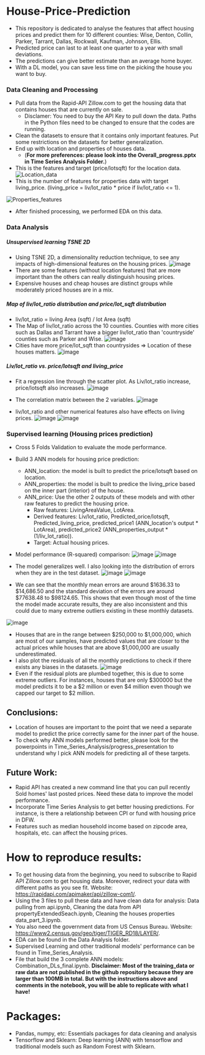 # House-Price-Prediction
- This repository is dedicated to analyse the features that affect housing prices and predict them for 10 different counties: Wise, Denton, Collin, Parker, Tarrant, Dallas, Rockwall, Kaufman, Johnson, Ellis.
- Predicted price can last to at least one quarter to a year with small deviations.
- The predictions can give better estimate than an average home buyer.
- With a DL model, you can save less time on the picking the house you want to buy.

### Data Cleaning and Processing
- Pull data from the Rapid-API Zillow.com to get the housing data that contains houses that are currently on sale.
  -   Disclamer: You need to buy the API Key to pull down the data. Paths in the Python files need to be changed to ensure that the codes are running.
- Clean the datasets to ensure that it contains only important features. Put some restrictions on the datasets for better generalization.
- End up with location and properties of houses data. 
  -   (**For more preferences: please look into the Overall_progress.pptx in Time Series Analysis Folder.**)
- This is the features and target (price/lotsqft) for the location data.
![Location_data](https://user-images.githubusercontent.com/89664955/234097468-0d8e703a-e48a-40f7-9037-32e4bdf83e2f.JPG)
- This is the number of features for properties data with target living_price. (living_price = liv/lot_ratio * price if liv/lot_ratio <= 1).

![Properties_features](https://user-images.githubusercontent.com/89664955/234098142-b5ba6454-f207-4fad-8f2d-a95b06ee110e.JPG)
- After finished processing, we performed EDA on this data.

### Data Analysis
##### Unsupervised learning TSNE 2D
- Using TSNE 2D, a dimensionality reduction technique, to see any impacts of high-dimensional features on the housing prices.
![image](https://user-images.githubusercontent.com/89664955/234099183-9489bc52-f521-4a10-8889-51506d70f36a.png)
- There are some features (without location features) that are more important than the others can really distinguish housing prices.
- Expensive houses and cheap houses are distinct groups while moderately priced houses are in a mix. 

##### Map of liv/lot_ratio distribution and price/lot_sqft distribution
- liv/lot_ratio = living Area (sqft) / lot Area (sqft)
- The Map of liv/lot_ratio across the 10 counties. Counties with more cities such as Dallas and Tarrant have a bigger liv/lot_ratio than 'countryside' counties such as Parker and Wise.
![image](https://user-images.githubusercontent.com/89664955/234101606-d0093ed6-e879-4195-89c2-045e9ac240c4.png)
- Cities have more price/lot_sqft than countrysides => Location of these houses matters.
![image](https://user-images.githubusercontent.com/89664955/234103593-6c1a14a3-d03f-43b9-9027-7f5fa1399189.png)


##### Liv/lot_ratio vs. price/lotsqft and living_price
- Fit a regression line through the scatter plot. As Liv/lot_ratio increase, price/lotsqft also increases.
![image](https://user-images.githubusercontent.com/89664955/234101844-b76ab96a-f128-43fc-a61e-4c35a7ab3fe1.png)

- The correlation matrix between the 2 variables.
![image](https://user-images.githubusercontent.com/89664955/234101879-3267d462-6745-4600-92e1-ef0d296b5fdc.png)

- liv/lot_ratio and other numerical features also have effects on living prices.
![image](https://user-images.githubusercontent.com/89664955/234104050-0f22c903-e489-4eae-ab28-fa834cf1c3f3.png)
![image](https://user-images.githubusercontent.com/89664955/234104064-50eeea34-9368-4aff-8fd8-39b36e9075d9.png)

### Supervised learning (Housing prices prediction)
- Cross 5 Folds Validation to evaluate the mode performance.
- Build 3 ANN models for housing price prediction:
  - ANN_location: the model is built to predict the price/lotsqft based on location.
  - ANN_properties: the model is built to predice the living_price based on the inner part (interior) of the house.
  - ANN_price: Use the other 2 outputs of these models and with other raw features to predict the housing price.
    - Raw features: LivingAreaValue, LotArea.
    - Derived features: Liv/lot_ratio, Predicted_orice/lotsqft, Predicted_living_price, predicted_price1 (ANN_location's output * LotArea), predicted_price2 (ANN_properties_output * (1/liv_lot_ratio)).
    - Target: Actual housing prices.
- Model performance (R-squared) comparison:
![image](https://user-images.githubusercontent.com/89664955/234106776-13590f04-0ded-4932-94e1-84f66904c703.png)
![image](https://user-images.githubusercontent.com/89664955/234106805-a7f3ae69-2d6c-4e63-b51b-34d7df10c430.png)
- The model generalizes well. I also looking into the distribution of errors when they are in the test dataset.
![image](https://user-images.githubusercontent.com/89664955/235806606-3ad629ad-c18f-4bf4-8c05-598ab304ad2d.png)
![image](https://user-images.githubusercontent.com/89664955/235806638-6b502de2-70c5-4603-ac72-e8dfd20ec3f3.png)

- We can see that the monthly mean errors are around $1636.33 to $14,686.50 and the standard deviation of the errors are around $77638.48 to $98124.65. This shows that even though most of the time the model made accurate results, they are also inconsistent and this could due to many extreme outliers existing in these monthly datasets.

![image](https://user-images.githubusercontent.com/89664955/234107385-985019bb-d6dc-443b-b968-ef2049d58dba.png)
- Houses that are in the range between $250,000 to $1,000,000, which are most of our samples, have predicted values that are closer to the actual prices while houses that are above $1,000,000 are usually underestimated. 
- I also plot the residuals of all the monthly predictions to check if there exists any biases in the datasets.
![image](https://user-images.githubusercontent.com/89664955/235808444-bb64cea3-869f-4269-a464-76a272ff9863.png)
- Even if the residual plots are plumbed together, this is due to some extreme outliers. For instances, houses that are only $300000 but the model predicts it to be a $2 million or even $4 million even though we capped our target to $2 million.

## Conclusions:
- Location of houses are important to the point that we need a separate model to predict the price correctly same for the inner part of the house.
- To check why ANN models performed better, please look for the powerpoints in Time_Series_Analysis/progress_presentation to understand why I pick ANN models for predicting all of these targets.

## Future Work:
- Rapid API has created a new command line that you can pull recently Sold homes' last posted prices. Need these data to improve the model performance.
- Incorporate Time Series Analysis to get better housing predictions. For instance, is there a relationship between CPI or fund with housing price in DFW.
- Features such as median household income based on zipcode area, hospitals, etc. can affect the housing prices.

# How to reproduce results:
- To get housing data from the beginning, you need to subscribe to Rapid API Zillow.com to get housing data. Moreover, redirect your data with different paths as you see fit. Website: https://rapidapi.com/apimaker/api/zillow-com1/.
- Using the 3 files to pull these data and have clean data for analysis: Data pulling from api.ipynb, Cleaning the data from API propertyExtendedSeach.ipynb, Cleaning the houses properties data_part_3.ipynb.
- You also need the government data from US Census Bureau. Website: https://www2.census.gov/geo/tiger/TIGER_RD18/LAYER/.
- EDA can be found in the Data Analysis folder.
- Supervised Learning and other traditional models' performance can be found in Time_Series_Analysis.
- File that build the 3 complete ANN models: Combination_DLs_final.ipynb.
**Disclaimer: Most of the training_data or raw data are not published in the github repository because they are larger than 100MB in total. But with the instructions above and comments in the notebook, you will be able to replicate with what I have!**

# Packages:
- Pandas, numpy, etc: Essentials packages for data cleaning and analysis
- Tensorflow and Sklearn: Deep learning (ANN) with tensorflow and traditional models such as Random Forest with Sklearn.



